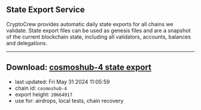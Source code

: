 ## State Export Service
CryptoCrew provides automatic daily state exports for all chains we validate. State export files can be used as genesis files and are a snapshot of the current blockchain state, including all validators, accounts, balances and delegations.

---
**Download: [cosmoshub-4 state export](https://dl-eu2.ccvalidators.com/SERVICE/cosmoshub/cosmoshub-4_export_20664917.json)**
---

- last updated: Fri May 31 2024 11:05:59
- chain id: `cosmoshub-4`
- export height: `20664917`
- use for: airdrops, local tests, chain recovery
